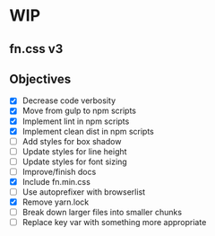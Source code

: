# WIP

## fn.css v3

## Objectives

- [x] Decrease code verbosity
- [x] Move from gulp to npm scripts
- [x] Implement lint in npm scripts
- [x] Implement clean dist in npm scripts
- [ ] Add styles for box shadow
- [ ] Update styles for line height
- [ ] Update styles for font sizing
- [ ] Improve/finish docs
- [x] Include fn.min.css
- [ ] Use autoprefixer with browserlist
- [x] Remove yarn.lock
- [ ] Break down larger files into smaller chunks
- [ ] Replace key var with something more appropriate

